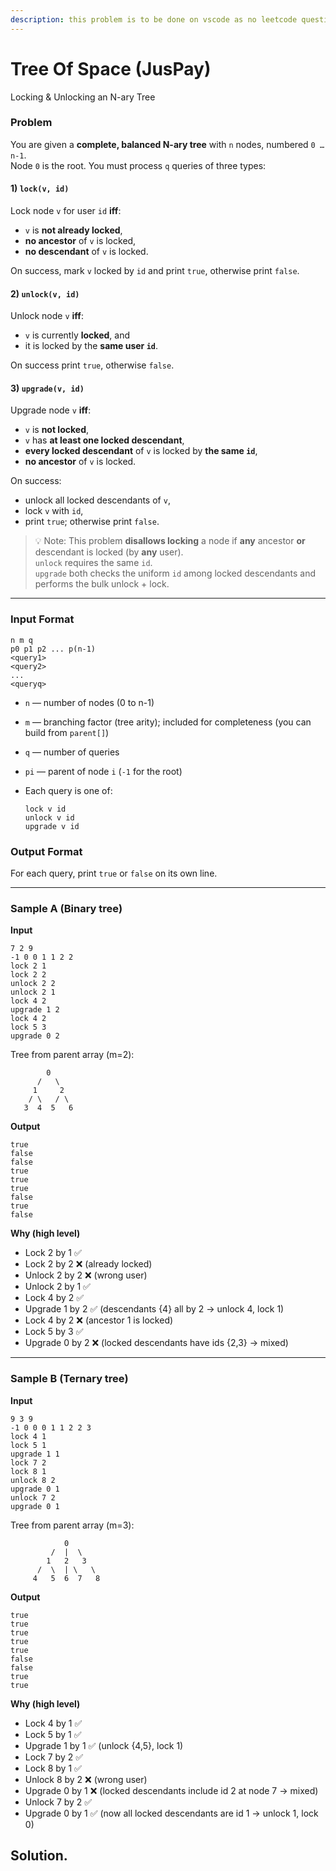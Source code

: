 ```yaml
---
description: this problem is to be done on vscode as no leetcode question exists for it
---
```


# Tree Of Space (JusPay)

Locking & Unlocking an N-ary Tree

### Problem

You are given a **complete, balanced N-ary tree** with `n` nodes, numbered `0 … n-1`.\
Node `0` is the root. You must process `q` queries of three types:

#### 1) `lock(v, id)`

Lock node `v` for user `id` **iff**:

* `v` is **not already locked**,
* **no ancestor** of `v` is locked,
* **no descendant** of `v` is locked.

On success, mark `v` locked by `id` and print `true`, otherwise print `false`.

#### 2) `unlock(v, id)`

Unlock node `v` **iff**:

* `v` is currently **locked**, and
* it is locked by the **same user `id`**.

On success print `true`, otherwise `false`.

#### 3) `upgrade(v, id)`

Upgrade node `v` **iff**:

* `v` is **not locked**,
* `v` has **at least one locked descendant**,
* **every locked descendant** of `v` is locked by **the same `id`**,
* **no ancestor** of `v` is locked.

On success:

* unlock all locked descendants of `v`,
* lock `v` with `id`,
* print `true`; otherwise print `false`.

> 💡 Note: This problem **disallows locking** a node if **any** ancestor **or** descendant is locked (by **any** user).\
> `unlock` requires the same `id`.\
> `upgrade` both checks the uniform `id` among locked descendants and performs the bulk unlock + lock.

***

### Input Format

```
n m q
p0 p1 p2 ... p(n-1)
<query1>
<query2>
...
<queryq>
```

* `n` — number of nodes (0 to n-1)
* `m` — branching factor (tree arity); included for completeness (you can build from `parent[]`)
* `q` — number of queries
* `pi` — parent of node `i` (`-1` for the root)
*   Each query is one of:

    ```
    lock v id
    unlock v id
    upgrade v id
    ```

### Output Format

For each query, print `true` or `false` on its own line.

***

### Sample A (Binary tree)

**Input**

```
7 2 9
-1 0 0 1 1 2 2
lock 2 1
lock 2 2
unlock 2 2
unlock 2 1
lock 4 2
upgrade 1 2
lock 4 2
lock 5 3
upgrade 0 2
```

Tree from parent array (m=2):

```
        0
      /   \
     1     2
    / \   / \
   3  4  5   6
```

**Output**

```
true
false
false
true
true
true
false
true
false
```

**Why (high level)**

* Lock 2 by 1 ✅
* Lock 2 by 2 ❌ (already locked)
* Unlock 2 by 2 ❌ (wrong user)
* Unlock 2 by 1 ✅
* Lock 4 by 2 ✅
* Upgrade 1 by 2 ✅ (descendants {4} all by 2 → unlock 4, lock 1)
* Lock 4 by 2 ❌ (ancestor 1 is locked)
* Lock 5 by 3 ✅
* Upgrade 0 by 2 ❌ (locked descendants have ids {2,3} → mixed)

***

### Sample B (Ternary tree)

**Input**

```
9 3 9
-1 0 0 0 1 1 2 2 3
lock 4 1
lock 5 1
upgrade 1 1
lock 7 2
lock 8 1
unlock 8 2
upgrade 0 1
unlock 7 2
upgrade 0 1
```

Tree from parent array (m=3):

```
            0
         /  |  \
        1   2   3
      /  \  | \   \
     4   5  6  7   8
```

**Output**

```
true
true
true
true
true
false
false
true
true
```

**Why (high level)**

* Lock 4 by 1 ✅
* Lock 5 by 1 ✅
* Upgrade 1 by 1 ✅ (unlock {4,5}, lock 1)
* Lock 7 by 2 ✅
* Lock 8 by 1 ✅
* Unlock 8 by 2 ❌ (wrong user)
* Upgrade 0 by 1 ❌ (locked descendants include id 2 at node 7 → mixed)
* Unlock 7 by 2 ✅
* Upgrade 0 by 1 ✅ (now all locked descendants are id 1 → unlock 1, lock 0)





## Solution.

